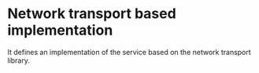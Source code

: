 # Network transport based implementation

It defines an implementation of the service based on the
network transport library.

